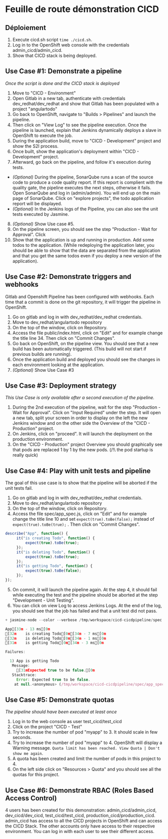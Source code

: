 # Feuille de route démonstration CICD
## Déploiement
1. Execute cicd.sh script `time ./cicd.sh`.
2. Log in to the OpenShift web console with the credentials admin_cicd/admin_cicd.
3. Show that CICD stack is being deployed.

## Use Case #1: Demonstrate a pipeline
*Once the script is done and the CICD stack is deployed*

1. Move to "CICD - Environment"
2. Open Gitlab in a new tab, authenticate with credentials dev_redhat/dev_redhat and show that Gitlab has been populated with a project "angulartodo"
3. Go back to OpenShift, navigate to "Builds > Pipelines" and launch the pipeline.
4. Then click on "View Log" to see the pipeline execution. Once the pipeline is launched, explain that Jenkins dynamically deploys a slave in OpenShift to execute the job.
5. During the application build, move to "CICD - Development" project and show the S2I process.
6. Once built, show the application's deployment within "CICD - Development" project.
7. Afterward, go back on the pipeline, and follow it's execution during tests.
  * *(Optional)* During the pipeline, SonarQube runs a scan of the source code to produce a code quality report. If this report is complient with the quality gate, the pipeline executes the next steps, otherwise it fails. <br>
  Open SonarQube and log in (admin/admin). You will end up on the main page of SonarQube. Click on "explore projects", the todo application report will be displayed.
  * *(Optional)* In the Jenkins logs of the Pipeline, you can also see the unit tests executed by Jasmine.
8. *(Optional)* Show Use case #5.
9. On the pipeline screen, you should see the step "Production - Wait for Approval". Click
10. Show that the application is up and running in production. Add some todos to the application. (While redeploying the application later, you should be able to show that the data are separated from the application and that you get the same todos even if you deploy a new version of the application).

## Use Case #2: Demonstrate triggers and webhooks
Gitlab and Openshift Pipeline has been configured with webhooks. Each time that a commit is done on the git repository, it will trigger the pipeline in OpenShift.
1. Go on gitlab and log in with dev_redhat/dev_redhat credentials.
2. Move to dev_redhat/angulartodo repository
3. On the top of the window, click on Repository.
4. Access the file public/index.html, click on "Edit" and for example change the title line 34. Then click on "Commit Changes".
5. Go back on OpenShift, on the pipeline view. You should see that a new build has been automatically triggered. (This build will not start if previous builds are running).
6. Once the application build and deployed you should see the changes in each environment looking at the application.
7. *(Optional)* Show Use Case #3

## Use Case #3: Deployment strategy
*This Use Case is only available after a second execution of the pipeline.*
1. During the 2nd execution of the pipeline, wait for the step "Production - Wait for Approval". Click on "Input Required" under the step. It will open a new tab, split your screen in order to display on the left the new Jenkins window and on the other side the Overview of the "CICD - Production" project.
2. On Jenkins, click on "proceed". It will launch the deployment on the production environment.
3. On the "CICD - Production" project Overview you should graphically see that pods are replaced 1 by 1 by the new pods. (/!\ the pod startup is really quick)

## Use Case #4: Play with unit tests and pipeline
The goal of this use case is to show that the pipeline will be aborted if the unit tests fail.
1. Go on gitlab and log in with dev_redhat/dev_redhat credentials.
2. Move to dev_redhat/angulartodo repository
3. On the top of the window, click on Repository.
4. Access the file spec/app_spec.js, click on "Edit" and for example change the title line 10 and set `expect(true).toBe(false);` instead of `expect(true).toBe(true);` . Then click on "Commit Changes".

```javascript
describe("App", function() {
     it("is creating Todo", function() {
         expect(true).toBe(true);
     });
     it("is deleting Todo", function() {
         expect(true).toBe(true);
     });
     it("is getting Todo", function() {
         expect(true).toBe(false);
     });
});
```
5. On commit, it will launch the pipeline again. At the step 4, it should fail while executing the test and the pipeline should be aborted at the step "Development - Unit Testing".
6. You can click on view Log to access Jenkins Logs. At the end of the log, you should see that the job has failed and that a unit test did not pass.

```js
+ jasmine-node --color --verbose /tmp/workspace/cicd-cicdpipeline/spec

App[33m - 13 ms[0m
[32m    is creating Todo[0m[34m - 7 ms[0m
[32m    is deleting Todo[0m[34m - 1 ms[0m
[31m    is getting Todo[0m[34m - 3 ms[0m

Failures:

  1) App is getting Todo
   Message:
     [31mExpected true to be false.[0m
   Stacktrace:
     Error: Expected true to be false.
    at null.<anonymous> (/tmp/workspace/cicd-cicdpipeline/spec/app_spec.js:10:18)
```

## Use Case #5: Demonstrate quotas
*The pipeline should have been executed at least once*
1. Log in to the web console as user test_cicd/test_cicd
2. Click on the project "CICD - Test"
3. Try to increase the number of pod "myapp" to 3. It should scale in few seconds.
4. Try to increase the number of pod "myapp" to 4. OpenShift will display a Warning message. `Quota limit has been reached. View Quota | Don't show me again`.
5. A quota has been created and limit the number of pods in this project to 4.
6. On the left side click on "Resources > Quota" and you should see all the quotas for this project.

## Use Case #6: Demonstrate RBAC (Roles Based Access Control)
4 users has been created for this demonstration: admin_cicd/admin_cicd, dev_cicd/dev_cicd, test_cicd/test_cicd, production_cicd/production_cicd.
admin_cicd has access to all the CICD projects in OpenShift and can access the CICD Stack. The other accounts only have access to their respective environment.
You can log in with each user to see their different access.
